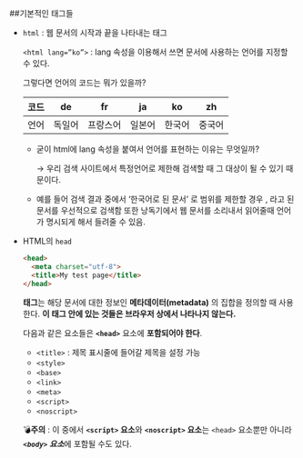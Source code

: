 ##기본적인 태그들
 * `html` : 웹 문서의 시작과 끝을 나타내는 태그

    `<html lang=”ko”>` : lang 속성을 이용해서 쓰면 문서에 사용하는 언어를 지정할 수 있다.

    그렇다면 언어의 코드는 뭐가 있을까?

    | 코드 | de | fr | ja | ko | zh | 
    | --- | --- | --- | --- | --- | --- |
    | 언어 |  독일어 | 프랑스어 | 일본어 | 한국어 | 중국어 |
   - 굳이 html에 lang 속성을 붙여서 언어를 표현하는 이유는 무엇일까?
   
     → 우리 검색 사이트에서 특정언어로 제한해 검색할 때 그 대상이 될 수 있기 때문이다.
   
   - 예를 들어 검색 결과 중에서 ‘한국어로 된 문서’ 로 범위를 제한할 경우 , <html lang=”ko”> 라고 된 문서를 우선적으로 검색함 또한 낭독기에서 웹 문서를 소리내서 읽어줄때 언어가 명시되게 해서 들려줄 수 있음.

 * HTML의 `head` 
    ```html
    <head>
      <meta charset="utf-8">
      <title>My test page</title>
    </head>
    ```
    
    **<head> 태그**는 해당 문서에 대한 정보인 **메타데이터(metadata)** 의 집합을 정의할 때 사용한다. **이 태그 안에 있는 것들은 브라우저 상에서 나타나지 않는다.**
    
    다음과 같은 요소들은 **`<head>`** 요소에 **포함되어야 한다**.
    
    - `<title>` : 제목 표시줄에 들어갈 제목을 설정 가능
    - `<style>`
    - `<base>`
    - `<link>`
    - `<meta>`
    - `<script>`
    - `<noscript>`
   
    💣**주의** : 이 중에서 **`<script>` 요소**와 **`<noscript>` 요소**는 `<head>` 요소뿐만 아니라 ***`<body>` 요소***에 포함될 수도 있다.